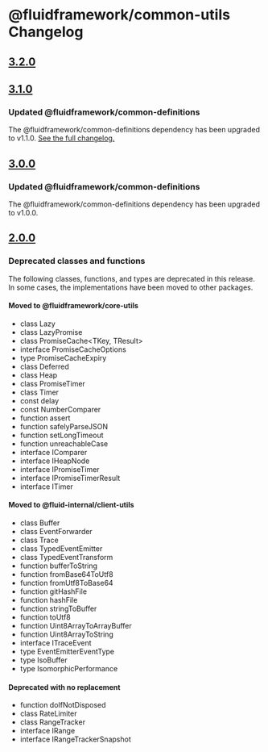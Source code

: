 # @fluidframework/common-utils Changelog

## [3.2.0](https://github.com/microsoft/FluidFramework/releases/tag/common-utils_v3.2.0)

## [3.1.0](https://github.com/microsoft/FluidFramework/releases/tag/common-utils_v3.1.0)

### Updated @fluidframework/common-definitions

The @fluidframework/common-definitions dependency has been upgraded to v1.1.0.
[See the full changelog.](https://github.com/microsoft/FluidFramework/blob/main/common/lib/common-definitions/CHANGELOG.md#110)

## [3.0.0](https://github.com/microsoft/FluidFramework/releases/tag/common-utils_v3.0.0)

### Updated @fluidframework/common-definitions

The @fluidframework/common-definitions dependency has been upgraded to v1.0.0.

## [2.0.0](https://github.com/microsoft/FluidFramework/releases/tag/common-utils_v2.0.0)

### Deprecated classes and functions

The following classes, functions, and types are deprecated in this release. In some cases, the implementations have been
moved to other packages.

#### Moved to @fluidframework/core-utils

-   class Lazy<T>
-   class LazyPromise<T>
-   class PromiseCache<TKey, TResult>
-   interface PromiseCacheOptions
-   type PromiseCacheExpiry
-   class Deferred
-   class Heap
-   class PromiseTimer
-   class Timer
-   const delay
-   const NumberComparer
-   function assert
-   function safelyParseJSON
-   function setLongTimeout
-   function unreachableCase
-   interface IComparer
-   interface IHeapNode
-   interface IPromiseTimer
-   interface IPromiseTimerResult
-   interface ITimer

#### Moved to @fluid-internal/client-utils

-   class Buffer
-   class EventForwarder
-   class Trace
-   class TypedEventEmitter
-   class TypedEventTransform
-   function bufferToString
-   function fromBase64ToUtf8
-   function fromUtf8ToBase64
-   function gitHashFile
-   function hashFile
-   function stringToBuffer
-   function toUtf8
-   function Uint8ArrayToArrayBuffer
-   function Uint8ArrayToString
-   interface ITraceEvent
-   type EventEmitterEventType
-   type IsoBuffer
-   type IsomorphicPerformance

#### Deprecated with no replacement

-   function doIfNotDisposed
-   class RateLimiter
-   class RangeTracker
-   interface IRange
-   interface IRangeTrackerSnapshot
